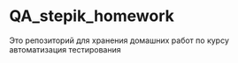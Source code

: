 # QA_stepik_homework
Это репозиторий для хранения домашних работ по курсу автоматизация тестирования

